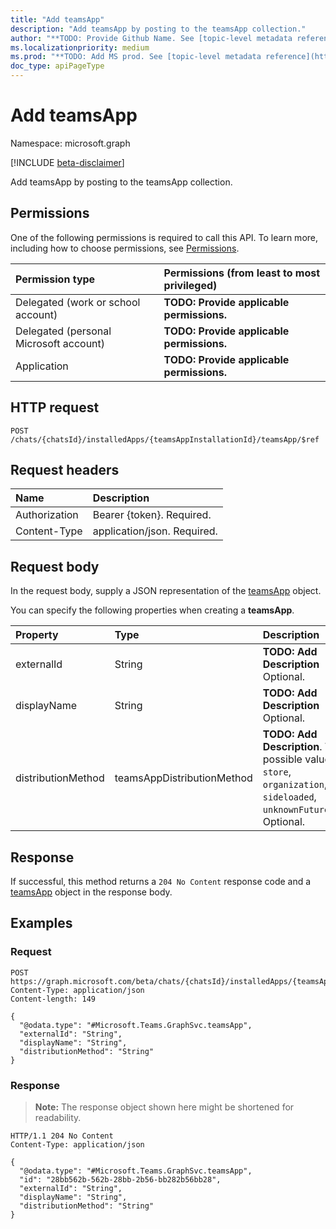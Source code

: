 ```yaml
---
title: "Add teamsApp"
description: "Add teamsApp by posting to the teamsApp collection."
author: "**TODO: Provide Github Name. See [topic-level metadata reference](https://msgo.azurewebsites.net/add/document/guidelines/metadata.html#topic-level-metadata)**"
ms.localizationpriority: medium
ms.prod: "**TODO: Add MS prod. See [topic-level metadata reference](https://msgo.azurewebsites.net/add/document/guidelines/metadata.html#topic-level-metadata)**"
doc_type: apiPageType
---
```


# Add teamsApp
Namespace: microsoft.graph

[!INCLUDE [beta-disclaimer](../../includes/beta-disclaimer.md)]

Add teamsApp by posting to the teamsApp collection.

## Permissions
One of the following permissions is required to call this API. To learn more, including how to choose permissions, see [Permissions](/graph/permissions-reference).

|Permission type|Permissions (from least to most privileged)|
|:---|:---|
|Delegated (work or school account)|**TODO: Provide applicable permissions.**|
|Delegated (personal Microsoft account)|**TODO: Provide applicable permissions.**|
|Application|**TODO: Provide applicable permissions.**|

## HTTP request

<!-- {
  "blockType": "ignored"
}
-->
``` http
POST /chats/{chatsId}/installedApps/{teamsAppInstallationId}/teamsApp/$ref
```

## Request headers
|Name|Description|
|:---|:---|
|Authorization|Bearer {token}. Required.|
|Content-Type|application/json. Required.|

## Request body
In the request body, supply a JSON representation of the [teamsApp](../resources/teamsapp.md) object.

You can specify the following properties when creating a **teamsApp**.

|Property|Type|Description|
|:---|:---|:---|
|externalId|String|**TODO: Add Description** Optional.|
|displayName|String|**TODO: Add Description** Optional.|
|distributionMethod|teamsAppDistributionMethod|**TODO: Add Description**. The possible values are: `store`, `organization`, `sideloaded`, `unknownFutureValue`. Optional.|



## Response

If successful, this method returns a `204 No Content` response code and a [teamsApp](../resources/teamsapp.md) object in the response body.

## Examples

### Request
<!-- {
  "blockType": "request",
  "name": "create_teamsapp_from_"
}
-->
``` http
POST https://graph.microsoft.com/beta/chats/{chatsId}/installedApps/{teamsAppInstallationId}/teamsApp/$ref
Content-Type: application/json
Content-length: 149

{
  "@odata.type": "#Microsoft.Teams.GraphSvc.teamsApp",
  "externalId": "String",
  "displayName": "String",
  "distributionMethod": "String"
}
```


### Response
>**Note:** The response object shown here might be shortened for readability.
<!-- {
  "blockType": "response",
  "truncated": true,
  "@odata.type": "Microsoft.Teams.GraphSvc.teamsApp"
}
-->
``` http
HTTP/1.1 204 No Content
Content-Type: application/json

{
  "@odata.type": "#Microsoft.Teams.GraphSvc.teamsApp",
  "id": "28bb562b-562b-28bb-2b56-bb282b56bb28",
  "externalId": "String",
  "displayName": "String",
  "distributionMethod": "String"
}
```


